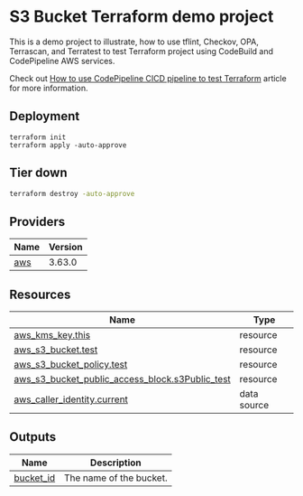 <!-- BEGIN_TF_DOCS -->

# S3 Bucket Terraform demo project

This is a demo project to illustrate, how to use tflint, Checkov, OPA, Terrascan, and Terratest to test Terraform project using CodeBuild and CodePipeline AWS services.

Check out [How to use CodePipeline CICD pipeline to test Terraform](https://hands-on.cloud/how-to-use-codepipeline-cicd-pipeline-to-test-terraform/) article for more information.

## Deployment

```shell
terraform init
terraform apply -auto-approve
```

## Tier down

```sh
terraform destroy -auto-approve
```
## Providers

| Name | Version |
|------|---------|
| <a name="provider_aws"></a> [aws](#provider\_aws) | 3.63.0 |
## Resources

| Name | Type |
|------|------|
| [aws_kms_key.this](https://registry.terraform.io/providers/hashicorp/aws/latest/docs/resources/kms_key) | resource |
| [aws_s3_bucket.test](https://registry.terraform.io/providers/hashicorp/aws/latest/docs/resources/s3_bucket) | resource |
| [aws_s3_bucket_policy.test](https://registry.terraform.io/providers/hashicorp/aws/latest/docs/resources/s3_bucket_policy) | resource |
| [aws_s3_bucket_public_access_block.s3Public_test](https://registry.terraform.io/providers/hashicorp/aws/latest/docs/resources/s3_bucket_public_access_block) | resource |
| [aws_caller_identity.current](https://registry.terraform.io/providers/hashicorp/aws/latest/docs/data-sources/caller_identity) | data source |
## Outputs

| Name | Description |
|------|-------------|
| <a name="output_bucket_id"></a> [bucket\_id](#output\_bucket\_id) | The name of the bucket. |

<!-- END_TF_DOCS -->